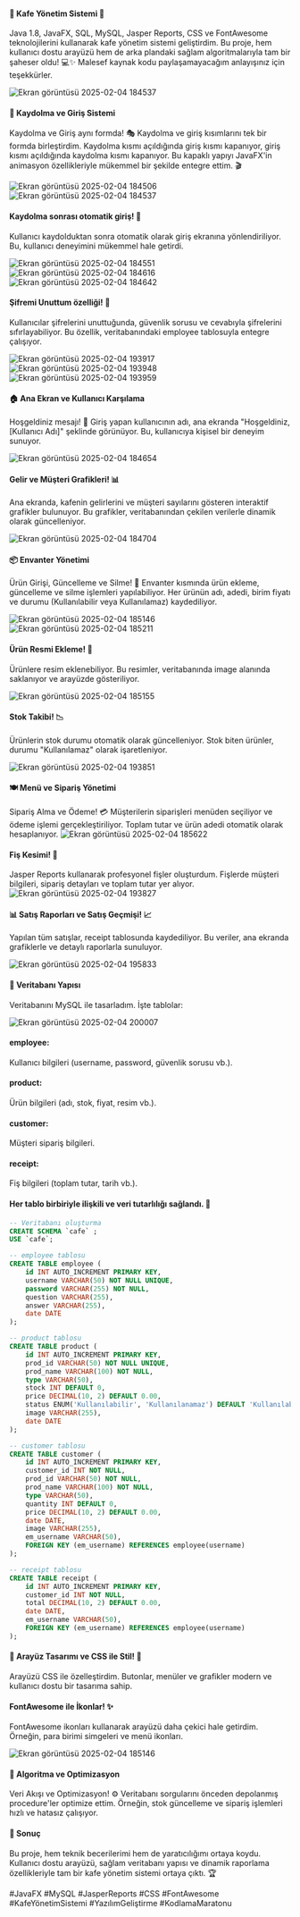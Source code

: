#### 🎉 Kafe Yönetim Sistemi 🎉
Java 1.8, JavaFX, SQL, MySQL, Jasper Reports, CSS ve FontAwesome teknolojilerini kullanarak kafe yönetim sistemi geliştirdim. Bu proje, hem kullanıcı dostu arayüzü hem de arka plandaki sağlam algoritmalarıyla tam bir şaheser oldu! 💻✨ Malesef kaynak kodu paylaşamayacağım anlayışınız için teşekkürler.

![Ekran görüntüsü 2025-02-04 184537](https://github.com/user-attachments/assets/5b4fd743-e2b1-48c3-be43-75862df0b40f)

#### 📜 Kaydolma ve Giriş Sistemi
Kaydolma ve Giriş aynı formda! 🎭
Kaydolma ve giriş kısımlarını tek bir formda birleştirdim. Kaydolma kısmı açıldığında giriş kısmı kapanıyor, giriş kısmı açıldığında kaydolma kısmı kapanıyor. Bu kapaklı yapıyı JavaFX'in animasyon özellikleriyle mükemmel bir şekilde entegre ettim. 🎬

![Ekran görüntüsü 2025-02-04 184506](https://github.com/user-attachments/assets/3d24d037-e588-4be0-9176-0e9017799882)
![Ekran görüntüsü 2025-02-04 184537](https://github.com/user-attachments/assets/7f358432-33c4-444e-bd73-d9168ecd0135)

#### Kaydolma sonrası otomatik giriş! 🔄
Kullanıcı kaydolduktan sonra otomatik olarak giriş ekranına yönlendiriliyor. Bu, kullanıcı deneyimini mükemmel hale getirdi.

![Ekran görüntüsü 2025-02-04 184551](https://github.com/user-attachments/assets/0e4ca3f6-83cb-4b1f-87f3-e540a005727d)
![Ekran görüntüsü 2025-02-04 184616](https://github.com/user-attachments/assets/5524beb8-b05b-4370-9b66-2493a2972deb)
![Ekran görüntüsü 2025-02-04 184642](https://github.com/user-attachments/assets/d6bf392d-330d-4048-a83a-7e9be9301b9b)

#### Şifremi Unuttum özelliği! 🔑
Kullanıcılar şifrelerini unuttuğunda, güvenlik sorusu ve cevabıyla şifrelerini sıfırlayabiliyor. Bu özellik, veritabanındaki employee tablosuyla entegre çalışıyor.

![Ekran görüntüsü 2025-02-04 193917](https://github.com/user-attachments/assets/404164eb-8749-4b21-8077-f886a3c9e746)
![Ekran görüntüsü 2025-02-04 193948](https://github.com/user-attachments/assets/a8bd127f-95ba-421d-a67c-41f206a198df)
![Ekran görüntüsü 2025-02-04 193959](https://github.com/user-attachments/assets/48a9d7c7-13e0-4a51-a474-af3d6ec9ec69)

#### 🏠 Ana Ekran ve Kullanıcı Karşılama
Hoşgeldiniz mesajı! 👋
Giriş yapan kullanıcının adı, ana ekranda "Hoşgeldiniz, [Kullanıcı Adı]" şeklinde görünüyor. Bu, kullanıcıya kişisel bir deneyim sunuyor.

![Ekran görüntüsü 2025-02-04 184654](https://github.com/user-attachments/assets/3336c069-8583-4577-9e0d-e4edb872fda5)

#### Gelir ve Müşteri Grafikleri! 📊
Ana ekranda, kafenin gelirlerini ve müşteri sayılarını gösteren interaktif grafikler bulunuyor. Bu grafikler, veritabanından çekilen verilerle dinamik olarak güncelleniyor.

![Ekran görüntüsü 2025-02-04 184704](https://github.com/user-attachments/assets/ff20a57d-1131-43c0-8fea-1daa35c934d1)

#### 📦 Envanter Yönetimi
Ürün Girişi, Güncelleme ve Silme! 🛒
Envanter kısmında ürün ekleme, güncelleme ve silme işlemleri yapılabiliyor. Her ürünün adı, adedi, birim fiyatı ve durumu (Kullanılabilir veya Kullanılamaz) kaydediliyor.

![Ekran görüntüsü 2025-02-04 185146](https://github.com/user-attachments/assets/75caba96-e50b-4cdf-a6ba-6ec3506c005c)
![Ekran görüntüsü 2025-02-04 185211](https://github.com/user-attachments/assets/05aaf56f-af4f-4dab-85cf-f22f874fd839)

#### Ürün Resmi Ekleme! 📸
Ürünlere resim eklenebiliyor. Bu resimler, veritabanında image alanında saklanıyor ve arayüzde gösteriliyor.

![Ekran görüntüsü 2025-02-04 185155](https://github.com/user-attachments/assets/b288233f-6f22-49cc-a098-6a2492c3f517)

#### Stok Takibi! 📉
Ürünlerin stok durumu otomatik olarak güncelleniyor. Stok biten ürünler, durumu "Kullanılamaz" olarak işaretleniyor.

![Ekran görüntüsü 2025-02-04 193851](https://github.com/user-attachments/assets/0b3b6e57-6596-48fe-8c81-8fa8d76d0338)

#### 🍽️ Menü ve Sipariş Yönetimi
Sipariş Alma ve Ödeme! 💳
Müşterilerin siparişleri menüden seçiliyor ve ödeme işlemi gerçekleştiriliyor. Toplam tutar ve ürün adedi otomatik olarak hesaplanıyor.
![Ekran görüntüsü 2025-02-04 185622](https://github.com/user-attachments/assets/f1f94d69-df67-4dee-a48f-bf06313a16d8)

#### Fiş Kesimi! 🧾
Jasper Reports kullanarak profesyonel fişler oluşturdum. Fişlerde müşteri bilgileri, sipariş detayları ve toplam tutar yer alıyor.
![Ekran görüntüsü 2025-02-04 193827](https://github.com/user-attachments/assets/653f7ff0-0fec-4a0f-9580-b74f8f1cbb00)

#### 📊 Satış Raporları ve Satış Geçmişi! 📈
Yapılan tüm satışlar, receipt tablosunda kaydediliyor. Bu veriler, ana ekranda grafiklerle ve detaylı raporlarla sunuluyor.

![Ekran görüntüsü 2025-02-04 195833](https://github.com/user-attachments/assets/018c3f58-f05d-4bc7-b878-b2b5c86ae8fb)

#### 💾 Veritabanı Yapısı
Veritabanını MySQL ile tasarladım. İşte tablolar:

![Ekran görüntüsü 2025-02-04 200007](https://github.com/user-attachments/assets/ad517538-ad1d-4c6b-ad9f-36a27a2c44ff)

#### employee: 
Kullanıcı bilgileri (username, password, güvenlik sorusu vb.).

#### product:
Ürün bilgileri (adı, stok, fiyat, resim vb.).

#### customer: 
Müşteri sipariş bilgileri.

#### receipt: 
Fiş bilgileri (toplam tutar, tarih vb.).

#### Her tablo birbiriyle ilişkili ve veri tutarlılığı sağlandı. 🔗

```sql
-- Veritabanı oluşturma
CREATE SCHEMA `cafe` ;
USE `cafe`;

-- employee tablosu
CREATE TABLE employee (
    id INT AUTO_INCREMENT PRIMARY KEY,
    username VARCHAR(50) NOT NULL UNIQUE,
    password VARCHAR(255) NOT NULL,
    question VARCHAR(255),
    answer VARCHAR(255),
    date DATE
);

-- product tablosu
CREATE TABLE product (
    id INT AUTO_INCREMENT PRIMARY KEY,
    prod_id VARCHAR(50) NOT NULL UNIQUE,
    prod_name VARCHAR(100) NOT NULL,
    type VARCHAR(50),
    stock INT DEFAULT 0,
    price DECIMAL(10, 2) DEFAULT 0.00,
    status ENUM('Kullanılabilir', 'Kullanılanamaz') DEFAULT 'Kullanılabilir',
    image VARCHAR(255),
    date DATE
);

-- customer tablosu
CREATE TABLE customer (
    id INT AUTO_INCREMENT PRIMARY KEY,
    customer_id INT NOT NULL,
    prod_id VARCHAR(50) NOT NULL,
    prod_name VARCHAR(100) NOT NULL,
    type VARCHAR(50),
    quantity INT DEFAULT 0,
    price DECIMAL(10, 2) DEFAULT 0.00,
    date DATE,
    image VARCHAR(255),
    em_username VARCHAR(50),
    FOREIGN KEY (em_username) REFERENCES employee(username)
);

-- receipt tablosu
CREATE TABLE receipt (
    id INT AUTO_INCREMENT PRIMARY KEY,
    customer_id INT NOT NULL,
    total DECIMAL(10, 2) DEFAULT 0.00,
    date DATE,
    em_username VARCHAR(50),
    FOREIGN KEY (em_username) REFERENCES employee(username)
);
```

#### 🎨 Arayüz Tasarımı ve CSS ile Stil! 🎨
Arayüzü CSS ile özelleştirdim. Butonlar, menüler ve grafikler modern ve kullanıcı dostu bir tasarıma sahip.

#### FontAwesome ile İkonlar! ✨
FontAwesome ikonları kullanarak arayüzü daha çekici hale getirdim. Örneğin, para birimi simgeleri ve menü ikonları.

![Ekran görüntüsü 2025-02-04 185146](https://github.com/user-attachments/assets/4905f38e-b042-4fc1-901b-1fb6b910fa38)

#### 🚀 Algoritma ve Optimizasyon
Veri Akışı ve Optimizasyon! ⚙️
Veritabanı sorgularını önceden depolanmış procedure'ler optimize ettim. Örneğin, stok güncelleme ve sipariş işlemleri hızlı ve hatasız çalışıyor.

#### 🌟 Sonuç
Bu proje, hem teknik becerilerimi hem de yaratıcılığımı ortaya koydu. Kullanıcı dostu arayüzü, sağlam veritabanı yapısı ve dinamik raporlama özellikleriyle tam bir kafe yönetim sistemi ortaya çıktı. 🏆

#JavaFX #MySQL #JasperReports #CSS #FontAwesome #KafeYönetimSistemi #YazılımGeliştirme #KodlamaMaratonu
